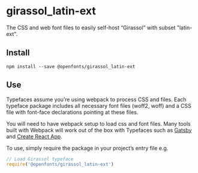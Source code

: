 
# girassol_latin-ext

The CSS and web font files to easily self-host “Girassol” with subset "latin-ext".

## Install

`npm install --save @openfonts/girassol_latin-ext`

## Use

Typefaces assume you’re using webpack to process CSS and files. Each typeface
package includes all necessary font files (woff2, woff) and a CSS file with
font-face declarations pointing at these files.

You will need to have webpack setup to load css and font files. Many tools built
with Webpack will work out of the box with Typefaces such as [Gatsby](https://github.com/gatsbyjs/gatsby)
and [Create React App](https://github.com/facebookincubator/create-react-app).

To use, simply require the package in your project’s entry file e.g.

```javascript
// Load Girassol typeface
require('@openfonts/girassol_latin-ext')
```
